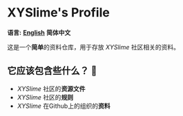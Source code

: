 # XYSlime's Profile

**语言:** [**English**](../README.md) **简体中文**

这是一个**简单**的资料仓库，用于存放 *XYSlime* 社区相关的资料。

## 它应该包含些什么？ 🤔 

- *XYSlime* 社区的**资源文件**
- *XYSlime* 社区的**规则**
- *XYSlime* 在Github上的组织的**资料**